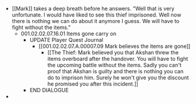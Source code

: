 - [[Mark]] takes a deep breath before he answers. "Well that is very unfortunate. I would have liked to see this thief imprisoned. Well now there is nothing we can do about it anymore I guess. We will have to fight without the items."
	- 001.02.02.07.16.01 Items gone carry on
		- UPDATE Player Quest Journal
			- [[001.02.02.07.A.00007.09 Mark believes the items are gone]]
				- [[The Thief: Mark believed you that Akshan threw the items overboard after the handover. You will have to fight the upcoming battle without the items. Sadly you can't proof that Akshan is guilty and there is nothing you can do to imprison him. Surely he won't give you the discount he promised you after this incident.]]
		- END DIALOGUE
-